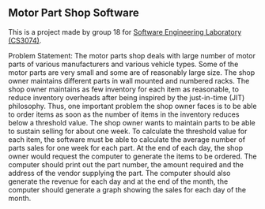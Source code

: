 ## Motor Part Shop Software
This is a project made by group 18 for [Software Engineering Laboratory (CS3074)](https://website.nitrkl.ac.in/Academics/AcademicDepartments/SyllabiDetails.aspx?d=Q1M6Q29tcHV0ZXIgU2NpZW5jZSBhbmQgRW5naW5lZXJpbmc=-MBb7wMG/NVo=&di=OA==-GS5YNjRcEt0=&c=Q29tcHV0ZXIgU2NpZW5jZSBhbmQgRW5naW5lZXJpbmcgKEIuVGVjaC4gLSA0eXJzKQ==-0cT/CxL+Srw=&t=VUc=-/CGGPdtU1IU=&s=Njg4Mw%3d%3d-MOdU7dvGBPY%3d).

Problem Statement:
The motor parts shop deals with large number of motor parts of various manufacturers and
various vehicle types. Some of the motor parts are very small and some are of reasonably
large size. The shop owner maintains different parts in wall mounted and numbered racks.
The shop owner maintains as few inventory for each item as reasonable, to reduce inventory
overheads after being inspired by the just-in-time (JIT) philosophy. Thus, one important
problem the shop owner faces is to be able to order items as soon as the number of items in
the inventory reduces below a threshold value. The shop owner wants to maintain parts to
be able to sustain selling for about one week. To calculate the threshold value for each item,
the software must be able to calculate the average number of parts sales for one week for
each part. At the end of each day, the shop owner would request the computer to generate
the items to be ordered. The computer should print out the part number, the amount required
and the address of the vendor supplying the part. The computer should also generate the
revenue for each day and at the end of the month, the computer should generate a graph
showing the sales for each day of the month.



